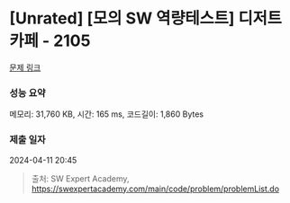 # [Unrated] [모의 SW 역량테스트] 디저트 카페 - 2105 

[문제 링크](https://swexpertacademy.com/main/code/problem/problemDetail.do?contestProbId=AV5VwAr6APYDFAWu) 

### 성능 요약

메모리: 31,760 KB, 시간: 165 ms, 코드길이: 1,860 Bytes

### 제출 일자

2024-04-11 20:45



> 출처: SW Expert Academy, https://swexpertacademy.com/main/code/problem/problemList.do